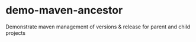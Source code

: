# demo-maven-ancestor
Demonstrate maven management of versions &amp; release for parent and child projects
